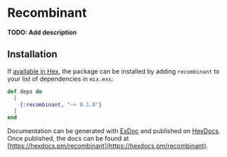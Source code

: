 # Recombinant

**TODO: Add description**

## Installation

If [available in Hex](https://hex.pm/docs/publish), the package can be installed
by adding `recombinant` to your list of dependencies in `mix.exs`:

```elixir
def deps do
  [
    {:recombinant, "~> 0.1.0"}
  ]
end
```

Documentation can be generated with [ExDoc](https://github.com/elixir-lang/ex_doc)
and published on [HexDocs](https://hexdocs.pm). Once published, the docs can
be found at [https://hexdocs.pm/recombinant](https://hexdocs.pm/recombinant).

